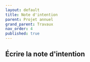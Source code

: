 ```yaml
---
layout: default
title: Note d'intention
parent: Projet annuel
grand_parent: Travaux
nav_order: 4
published: true
---
```

## Écrire la note d'intention
